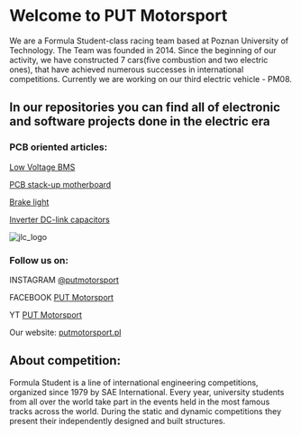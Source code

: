 # Welcome to PUT Motorsport 
We are a Formula Student-class racing team based at Poznan University of Technology. 
The Team was founded in 2014. Since the beginning of our activity, we have constructed 7 cars(five combustion and two electric ones), that have achieved
numerous successes in international competitions. Currently we are working on our third electric vehicle - PM08.
## In our repositories you can find all of electronic and software projects done in the electric era

### PCB oriented articles:
[Low Voltage BMS](https://github.com/PUT-Motorsport/.github/blob/main/LV_BMS-2022-article.pdf)

[PCB stack-up motherboard](https://github.com/PUT-Motorsport/PUTM_EV_FRONT_BOX_2022/blob/main/FRONT_BOX-2022-Article.pdf)

[Brake light](https://github.com/PUT-Motorsport/.github/blob/main/brake-light-article.pdf)

[Inverter DC-link capacitors](https://github.com/PUT-Motorsport/.github/blob/main/Article-Inverter%20dc%20link%20capacitors.pdf)


![jlc_logo](https://user-images.githubusercontent.com/64833115/151148853-b9bbe78f-4eaf-4f40-9f04-2636bd68fd7f.png)

### Follow us on:
INSTAGRAM [@putmotorsport](https://www.instagram.com/putmotorsport/)

FACEBOOK [PUT Motorsport](https://www.facebook.com/put.motorsport)

YT [PUT Motorsport](https://www.youtube.com/user/PUTMotorsport)

Our website: [putmotorsport.pl](https://putmotorsport.pl/)

## About competition:
Formula Student is a line of international engineering competitions, organized
since 1979 by SAE International. Every year, university students from all over
the world take part in the events held in the most famous tracks across the world. During the static and dynamic
competitions they present their independently designed and built
structures.


<!--

**Here are some ideas to get you started:**

🙋‍♀️ A short introduction - what is your organization all about?
🌈 Contribution guidelines - how can the community get involved?
👩‍💻 Useful resources - where can the community find your docs? Is there anything else the community should know?
🍿 Fun facts - what does your team eat for breakfast?
🧙 Remember, you can do mighty things with the power of [Markdown](https://docs.github.com/github/writing-on-github/getting-started-with-writing-and-formatting-on-github/basic-writing-and-formatting-syntax)
-->
